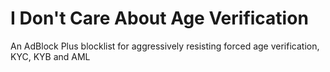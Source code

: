 # I Don't Care About Age Verification
An AdBlock Plus blocklist for aggressively resisting forced age verification, KYC, KYB and AML 
